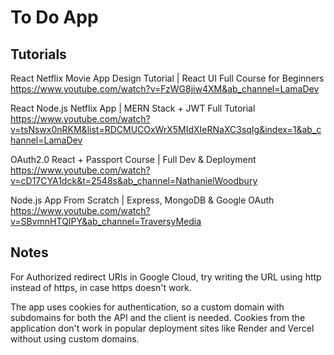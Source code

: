 # To Do App

## Tutorials

React Netflix Movie App Design Tutorial | React UI Full Course for Beginners
https://www.youtube.com/watch?v=FzWG8jiw4XM&ab_channel=LamaDev

React Node.js Netflix App | MERN Stack + JWT Full Tutorial
https://www.youtube.com/watch?v=tsNswx0nRKM&list=RDCMUCOxWrX5MIdXIeRNaXC3sqIg&index=1&ab_channel=LamaDev

OAuth2.0 React + Passport Course | Full Dev & Deployment
https://www.youtube.com/watch?v=cD17CYA1dck&t=2548s&ab_channel=NathanielWoodbury

Node.js App From Scratch | Express, MongoDB & Google OAuth
https://www.youtube.com/watch?v=SBvmnHTQIPY&ab_channel=TraversyMedia

## Notes

For Authorized redirect URIs in Google Cloud, try writing the URL using http instead of https, in case https doesn't work.

The app uses cookies for authentication, so a custom domain with subdomains for both the API and the client is needed. Cookies from the application don't work in popular deployment sites like Render and Vercel without using custom domains.